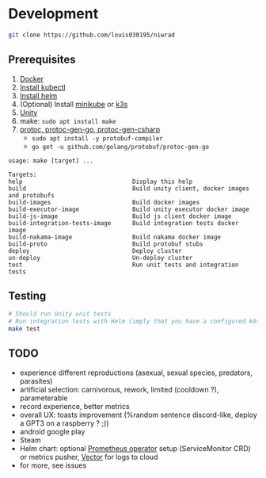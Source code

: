 # Development

```bash
git clone https://github.com/louis030195/niwrad
```

## Prerequisites

1. [Docker](https://www.docker.com)
2. [Install kubectl](https://kubernetes.io/docs/tasks/tools/install-kubectl/)
3. [Install helm](https://helm.sh/docs/intro/install/)
4. (Optional) Install [minikube](https://kubernetes.io/docs/tasks/tools/install-minikube/) or [k3s](https://k3s.io/)
5. [Unity](https://unity.com)
6. make: `sudo apt install make`
7. [protoc, protoc-gen-go, protoc-gen-csharp](https://github.com/protocolbuffers/protobuf)
    - `sudo apt install -y protobuf-compiler`
    - `go get -u github.com/golang/protobuf/protoc-gen-go`

```make
usage: make [target] ...

Targets:
help                               Display this help
build                              Build unity client, docker images and protobufs
build-images                       Build docker images
build-executor-image               Build unity executor docker image
build-js-image                     Build js client docker image
build-integration-tests-image      Build integration tests docker image
build-nakama-image                 Build nakama docker image
build-proto                        Build protobuf stubs
deploy                             Deploy cluster
un-deploy                          Un-deploy cluster
test                               Run unit tests and integration tests
```

## Testing

```bash
# Should run Unity unit tests
# Run integration tests with Helm (imply that you have a configured k8s/k3s cluster, Helm)
make test
```

## TODO

- experience different reproductions (asexual, sexual species, predators, parasites)
- artificial selection: carnivorous, rework, limited (cooldown ?), parameterable
- record experience, better metrics
- overall UX: toasts improvement (%random sentence discord-like, deploy a GPT3 on a raspberry ? ;))
- android google play
- Steam
- Helm chart: optional [Prometheus operator](https://github.com/prometheus-community/helm-charts/tree/main/charts/kube-prometheus-stack) setup (ServiceMonitor CRD) or metrics pusher, [Vector](https://github.com/timberio/vector) for logs to cloud
- for more, see issues

